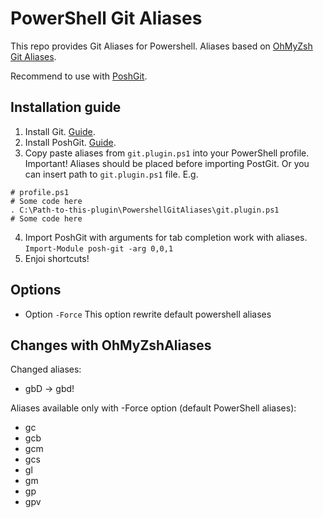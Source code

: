 # PowerShell Git Aliases

This repo provides Git Aliases for Powershell.
Aliases based on [OhMyZsh](https://github.com/ohmyzsh) [Git Aliases](https://github.com/ohmyzsh/ohmyzsh/blob/master/plugins/git/git.plugin.zsh).

Recommend to use with [PoshGit](https://github.com/dahlbyk/posh-git).

## Installation guide
1. Install Git. [Guide](https://git-scm.com/download/win).
2. Install PoshGit. [Guide](https://github.com/dahlbyk/posh-git#installation).
3. Copy paste aliases from `git.plugin.ps1` into your PowerShell profile.
Important! Aliases should be placed before importing PostGit.
Or you can insert path to `git.plugin.ps1` file.
E.g.
```
# profile.ps1
# Some code here
. C:\Path-to-this-plugin\PowershellGitAliases\git.plugin.ps1
# Some code here
```
4. Import PoshGit with arguments for tab completion work with aliases. 
```Import-Module posh-git -arg 0,0,1```
5. Enjoi shortcuts!

## Options
- Option `-Force`
    This option rewrite default powershell aliases

## Changes with OhMyZshAliases
Changed aliases:
- gbD -> gbd!

Aliases available only with -Force option (default PowerShell aliases):
- gc
- gcb
- gcm
- gcs
- gl
- gm
- gp
- gpv